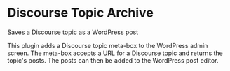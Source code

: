# Discourse Topic Archive

Saves a Discourse topic as a WordPress post

This plugin adds a Discourse topic meta-box to the WordPress admin screen. The meta-box accepts a URL for a Discourse
topic and returns the topic's posts. The posts can then be added to the WordPress post editor.
